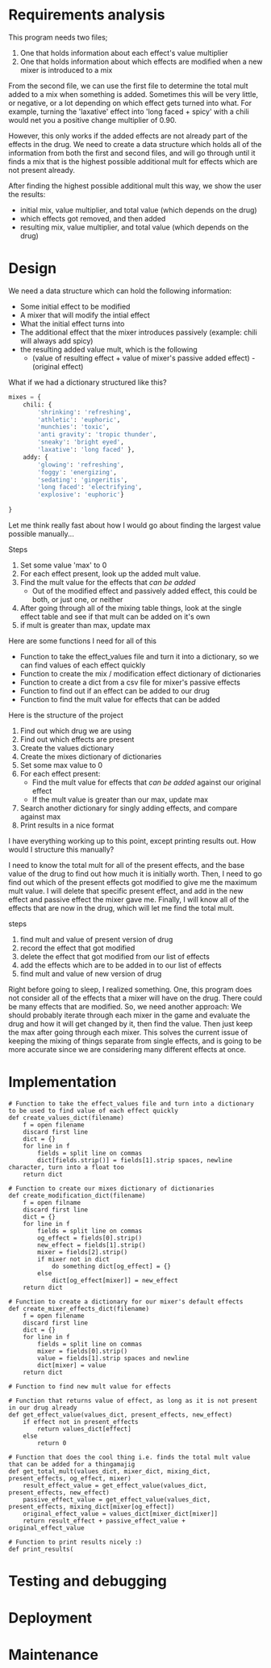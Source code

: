 # Requirements analysis

This program needs two files;
1. One that holds information about each effect's value multiplier
2. One that holds information about which effects are modified when a new mixer is introduced to a mix

From the second file, we can use the first file to determine the total mult added to a mix when something is added.
Sometimes this will be very little, or negative, or a lot depending on which effect gets turned into what. For example, 
turning the 'laxative' effect into 'long faced + spicy' with a chili would net you a positive change multiplier of 0.90.

However, this only works if the added effects are not already part of the effects in the drug. We need to create a data
structure which holds all of the information from both the first and second files, and will go through until it finds a 
mix that is the highest possible additional mult for effects which are not present already.

After finding the highest possible additional mult this way, we show the user the results:
- initial mix, value multiplier, and total value (which depends on the drug)
- which effects got removed, and then added
- resulting mix, value multiplier, and total value (which depends on the drug)

# Design

We need a data structure which can hold the following information:
- Some initial effect to be modified
- A mixer that will modify the intial effect
- What the initial effect turns into
- The additional effect that the mixer introduces passively (example: chili will always add spicy)
- the resulting added value mult, which is the following
  - (value of resulting effect + value of mixer's passive added effect) - (original effect)

What if we had a dictionary structured like this?
```python
mixes = {
    chili: {
        'shrinking': 'refreshing',
        'athletic': 'euphoric',
        'munchies': 'toxic',
        'anti gravity': 'tropic thunder',
        'sneaky': 'bright eyed',
        'laxative': 'long faced' },
    addy: {
        'glowing': 'refreshing',
        'foggy': 'energizing',
        'sedating': 'gingeritis',
        'long faced': 'electrifying',
        'explosive': 'euphoric'}
    
}
```
Let me think really fast about how I would go about finding the largest value possible manually...

Steps
1. Set some value 'max' to 0
2. For each effect present, look up the added mult value. 
3. Find the mult value for the effects that *can be added*
   - Out of the modified effect and passively added effect, this could be both, or just one, or neither
4. After going through all of the mixing table things, look at the single effect table and see if that mult can be added on it's own
5. if mult is greater than max, update max

Here are some functions I need for all of this
- Function to take the effect_values file and turn it into a dictionary, so we can find values of each effect quickly
- Function to create the mix / modification effect dictionary of dictionaries
- Function to create a dict from a csv file for mixer's passive effects
- Function to find out if an effect can be added to our drug
- Function to find the mult value for effects that can be added

Here is the structure of the project

1. Find out which drug we are using
2. Find out which effects are present
3. Create the values dictionary
4. Create the mixes dictionary of dictionaries
5. Set some max value to 0
6. For each effect present:
   - Find the mult value for effects that *can be added* against our original effect
   - If the mult value is greater than our max, update max
7. Search another dictionary for singly adding effects, and compare against max
8. Print results in a nice format

I have everything working up to this point, except printing results out. How would I structure this manually?

I need to know the total mult for all of the present effects, and the base value of the drug to find out how much it is initially worth.
Then, I need to go find out which of the present effects got modified to give me the maximum mult value.
I will delete that specific present effect, and add in the new effect and passive effect the mixer gave me.
Finally, I will know all of the effects that are now in the drug, which will let me find the total mult.

steps
1. find mult and value of present version of drug
2. record the effect that got modified 
3. delete the effect that got modified from our list of effects
4. add the effects which are to be added in to our list of effects
5. find mult and value of new version of drug

Right before going to sleep, I realized something. One, this program does not consider all of the effects that a mixer will
have on the drug. There could be many effects that are modified. So, we need another approach: We should probably iterate 
through each mixer in the game and evaluate the drug and how it will get changed by it, then find the value. Then just 
keep the max after going through each mixer. This solves the current issue of keeping the mixing of things separate from
single effects, and is going to be more accurate since we are considering many different effects at once.



# Implementation
```commandline
# Function to take the effect_values file and turn into a dictionary to be used to find value of each effect quickly
def create_values_dict(filename)
    f = open filename 
    discard first line
    dict = {}
    for line in f
        fields = split line on commas
        dict[fields.strip()] = fields[1].strip spaces, newline character, turn into a float too
    return dict
```
```commandline
# Function to create our mixes dictionary of dictionaries
def create_modification_dict(filename)
    f = open filname
    discard first line
    dict = {}
    for line in f
        fields = split line on commas
        og_effect = fields[0].strip()
        new_effect = fields[1].strip()
        mixer = fields[2].strip()
        if mixer not in dict
            do something dict[og_effect] = {}
        else
            dict[og_effect[mixer]] = new_effect
    return dict
```
```commandline
# Function to create a dictionary for our mixer's default effects
def create_mixer_effects_dict(filename)
    f = open filename
    discard first line
    dict = {}
    for line in f
        fields = split line on commas
        mixer = fields[0].strip()
        value = fields[1].strip spaces and newline
        dict[mixer] = value
    return dict
```
```commandline
# Function to find new mult value for effects
```
```commandline
# Function that returns value of effect, as long as it is not present in our drug already
def get_effect_value(values_dict, present_effects, new_effect)
    if effect not in present_effects
        return values_dict[effect]
    else
        return 0
```
```commandline
# Function that does the cool thing i.e. finds the total mult value that can be added for a thingamajig
def get_total_mult(values_dict, mixer_dict, mixing_dict, present_effects, og_effect, mixer)
    result_effect_value = get_effect_value(values_dict, present_effects, new_effect)
    passive_effect_value = get_effect_value(values_dict, present_effects, mixing_dict[mixer[og_effect])
    original_effect_value = values_dict[mixer_dict[mixer]]
    return result_effect + passive_effect_value + original_effect_value
```
```commandline
# Function to print results nicely :)
def print_results(
```
# Testing and debugging

# Deployment

# Maintenance